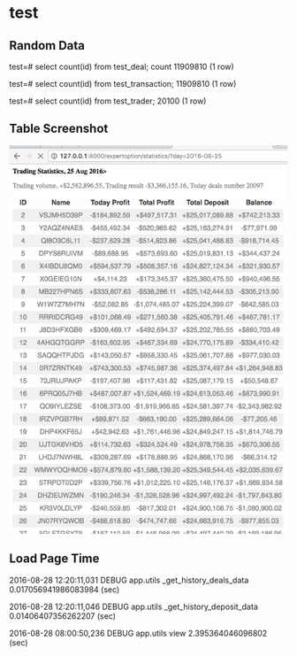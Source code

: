 # test

Random Data
--------------------

test=# select count(id) from test_deal;
count
11909810
(1 row)

test=# select count(id) from test_transaction;
11909810
(1 row)

test=# select count(id) from test_trader;
20100
(1 row)


 Table Screenshot
-------------------
![Alt text](/images/table1.png?raw=true "Table")

 Load Page Time
---------------------
2016-08-28 12:20:11,031 DEBUG app.utils _get_history_deals_data 0.017056941986083984 (sec)

2016-08-28 12:20:11,046 DEBUG app.utils _get_history_deposit_data 0.01406407356262207 (sec)

2016-08-28 08:00:50,236 DEBUG app.utils view 2.395364046096802 (sec)

